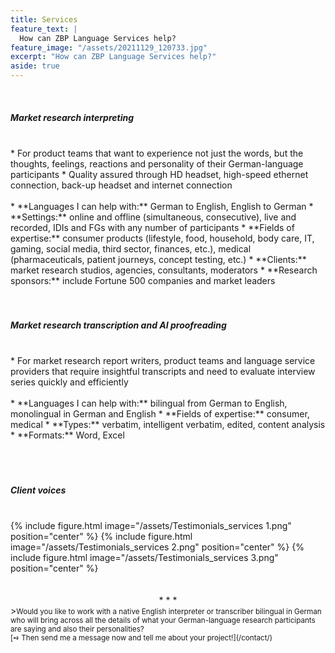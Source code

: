 ```yaml
---
title: Services
feature_text: |
  How can ZBP Language Services help?
feature_image: "/assets/20211129_120733.jpg"
excerpt: "How can ZBP Language Services help?"
aside: true
---
```


<br>
<h5>Market research interpreting</h5>
<br>
* For product teams that want to experience not just the words, but the thoughts, feelings, reactions and personality of their German-language participants
* Quality assured through HD headset, high-speed ethernet connection, back-up headset and internet connection
<br><br>
* **Languages I can help with:** German to English, English to German
* **Settings:** online and offline (simultaneous, consecutive), live and recorded, IDIs and FGs with any number of participants
* **Fields of expertise:** consumer products (lifestyle, food, household, body care, IT, gaming, social media, third sector, finances, etc.), medical (pharmaceuticals, patient journeys, concept testing, etc.)
* **Clients:** market research studios, agencies, consultants, moderators
* **Research sponsors:** include Fortune 500 companies and market leaders
<br><br><br>
<h5>Market research transcription and AI proofreading</h5>
<br>
* For market research report writers, product teams and language service providers that require insightful transcripts and need to evaluate interview series quickly and efficiently
<br><br>
* **Languages I can help with:** bilingual from German to English, monolingual in German and English
* **Fields of expertise:** consumer, medical
* **Types:** verbatim, intelligent verbatim, edited, content analysis
* **Formats:** Word, Excel
<br><br><br><br>

<h5>Client voices</h5>
<br>
{% include figure.html image="/assets/Testimonials_services 1.png" position="center" %}
{% include figure.html image="/assets/Testimonials_services 2.png" position="center" %}
{% include figure.html image="/assets/Testimonials_services 3.png" position="center" %}
<br><br><br>
<center>* * *</center>
><small>Would you like to work with a native English interpreter or transcriber bilingual in German who will bring across all the details of what your German-language research participants are saying and also their personalities?<br>[➺ Then send me a message now and tell me about your project!](/contact/)</small>

<br>